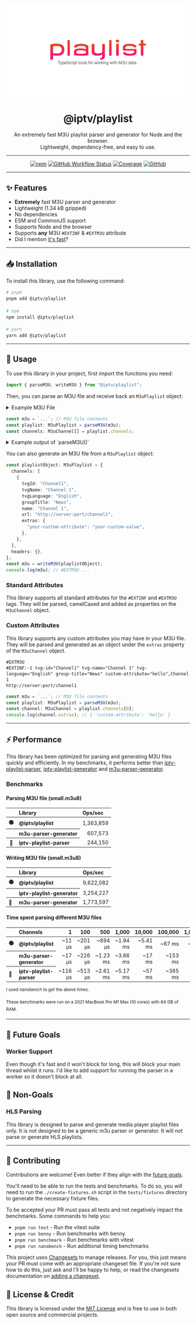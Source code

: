 <div align="center">
  <picture>
    <source media="(prefers-color-scheme: dark)" srcset="./logo-dark.svg">
    <img alt="Playlist. TypeScript tools for working with M3U playlist data." src="./logo.svg">
  </picture>

# @iptv/playlist

An extremely fast M3U playlist parser and generator for Node and the browser. <br>Lightweight, dependency-free, and easy to use.

---

[![npm](https://img.shields.io/npm/v/@iptv/playlist?style=flat-square)](https://www.npmjs.com/package/@iptv/playlist)
[![GitHub Workflow Status](https://img.shields.io/github/actions/workflow/status/ektotv/M3U/ci.yml?branch=main&style=flat-square)](https://github.com/ektotv/M3U/actions/workflows/ci.yml)
[![Coverage](https://img.shields.io/endpoint?url=https://gist.githubusercontent.com/evoactivity/4b433bda8a479155a5a36b1a8341b97c/raw/iptv_M3U_coverage.json&style=flat-square)](https://github.com/ektotv/M3U/tree/main/tests)
[![GitHub](https://img.shields.io/github/license/ektotv/M3U?style=flat-square)](LICENSE.md)

</div>

---

## ✨ Features

- **Extremely** fast M3U parser and generator
- Lightweight (1.34 kB gzipped)
- No dependencies
- ESM and CommonJS support
- Supports Node and the browser
- Supports **any** M3U `#EXTINF` & `#EXTM3U` attribute
- Did I mention [it's fast](#-performance)?

---

## 📥 Installation

To install this library, use the following command:

```bash
# pnpm
pnpm add @iptv/playlist

# npm
npm install @iptv/playlist

# yarn
yarn add @iptv/playlist
```

---

## 🔧 Usage

To use this library in your project, first import the functions you need:

```typescript
import { parseM3U, writeM3U } from "@iptv/playlist";
```

Then, you can parse an M3U file and receive back an `M3uPlaylist` object:

<details>
  <summary>Example M3U File</summary>

Examples will be based on this M3U file, it can be found in the [tests/fixtures](tests/fixtures) directory.

```m3u
#EXTM3U
#EXTINF:-1 tvg-id="Channel1" tvg-name="Channel 1" tvg-language="English" group-title="News",Channel 1
http://server:port/channel1
```

</details>

```typescript
const m3u = `...`; // M3U file contents
const playlist: M3uPlaylist = parseM3U(m3u);
const channels: M3uChannel[] = playlist.channels;
```

<details>
  <summary>Example output of `parseM3U()`</summary>

```typescript
{
  channels: [
    {
      tvgId: 'Channel1',
      tvgName: 'Channel 1',
      tvgLanguage: 'English',
      groupTitle: 'News',
      name: 'Channel 1',
      url: 'http://server:port/channel1',
      extras: {
        'your-custom-attribute': 'your-custom-value'
      }
    },
  ],
  headers: {}
}
```

</details>

You can also generate an M3U file from a `M3uPlaylist` object:

```typescript
const playlistObject: M3uPlaylist = {
  channels: [
    {
      tvgId: "Channel1",
      tvgName: "Channel 1",
      tvgLanguage: "English",
      groupTitle: "News",
      name: "Channel 1",
      url: "http://server:port/channel1",
      extras: {
        "your-custom-attribute": "your-custom-value",
      },
    },
  ],
  headers: {},
};
const m3u = writeM3U(playlistObject);
console.log(m3u); // #EXTM3U ...
```

### Standard Attributes

This library supports all standard attributes for the `#EXTINF` and `#EXTM3U` tags. They will be parsed, camelCased and added as properties on the `M3uChannel` object.

### Custom Attributes

This library supports any custom attributes you may have in your M3U file. They will be parsed and generated as an object under the `extras` property of the `M3uChannel` object.

```m3u
#EXTM3U
#EXTINF:-1 tvg-id="Channel1" tvg-name="Channel 1" tvg-language="English" group-title="News" custom-attribute="hello",Channel 1
http://server:port/channel1
```

```typescript
const m3u = `...`; // M3U file contents
const playlist: M3uPlaylist = parseM3U(m3u);
const channel: M3uChannel = playlist.channels[0];
console.log(channel.extras); // { 'custom-attribute': 'hello' }
```

---

## ⚡ Performance

This library has been optimized for parsing and generating M3U files quickly and efficiently. In my benchmarks, it performs better than [iptv-playlist-parser](https://www.npmjs.com/package/iptv-playlist-parser), [iptv-playlist-generator](https://www.npmjs.com/package/iptv-playlist-generator) and [m3u-parser-generator](https://www.npmjs.com/package//m3u-parser-generator).

### Benchmarks

#### Parsing M3U file (small.m3u8)

<table>
  <thead>
    <tr>
        <th align="left"></th>
        <th align="left">Library</th>
        <th align="left">Ops/sec</th>
      </tr>
  </thead>
  <tbody>
    <tr>
      <th>🟢</th>
      <th align="left">@iptv/playlist</th>
      <td align="right">1,363,859</td>
    </tr>
    <tr>
      <th></th>
      <th align="left">m3u-parser-generator</th>
      <td align="right">607,573</td>
    </tr>
    <tr>
      <th>🔴</th>
      <th align="left">iptv-playlist-parser</th>
      <td align="right">244,150</td>
    </tr>
  </tbody>
</table>

#### Writing M3U file (small.m3u8)

<table>
  <thead>
    <tr>
      <th align="left"></th>
      <th align="left">Library</th>
      <th align="left">Ops/sec</th>
    </tr>
  </thead>
  <tbody>
    <tr>
      <th align="left">🟢</th>
      <th align="left">@iptv/playlist</th>
      <td align="right">9,622,082</td>
    </tr>
     <tr>
      <th align="left"></th>
      <th align="left">iptv-playlist-generator</th>
      <td align="right">3,254,227</td>
    </tr>
    <tr>
      <th align="left">🔴</th>
      <th align="left">m3u-parser-generator</th>
      <td align="right">1,773,597</td>
    </tr>
  </tbody>
</table>

#### Time spent parsing different M3U files

<table>
  <thead>
    <tr>
      <th align="left"></th>
      <th align="left">Channels</th>
      <th align="right">1</th>
      <th align="right">100</th>
      <th align="right">500</th>
      <th align="right">1,000</th>
      <th align="right">10,000</th>
      <th align="right">100,000</th>
      <th align="right">1,000,000</th>
    </tr>
  </thead>
  <tbody>
    <tr>
      <th align="left">🟢</th>
      <th align="left">@iptv/playlist</th>
      <td align="right">~11 μs</td>
      <td align="right">~201 μs</td>
      <td align="right">~894 μs</td>
      <td align="right">~1.94 ms</td>
      <td align="right">~5.41 ms</td>
      <td align="right">~67 ms</td>
      <td align="right">~681 ms</td>
    </tr>
    <tr>
      <th align="left"></th>
      <th align="left">m3u-parser-generator</th>
      <td align="right">~17 μs</td>
      <td align="right">~226 μs</td>
      <td align="right">~1.23 ms</td>
      <td align="right">~3.66 ms</td>
      <td align="right">~17 ms</td>
      <td align="right">~153 ms</td>
      <td align="right">~1.68 s</td>
    </tr>
    <tr>
      <th align="left">🔴</th>
      <th align="left">iptv-playlist-parser</th>
      <td align="right">~116 μs</td>
      <td align="right">~513 μs</td>
      <td align="right">~2.61 ms</td>
      <td align="right">~5.17 ms</td>
      <td align="right">~57 ms</td>
      <td align="right">~385 ms</td>
      <td align="right">~3.94 s</td>
    </tr>
  </tbody>
</table>

<p><sup>I used nanobench to get the above times.</sup></p>

<p><sup>These benchmarks were run on a 2021 MacBook Pro M1 Max (10 cores) with 64 GB of RAM.</sup></p>

---

## 🎯 Future Goals

### Worker Support

Even though it's fast and it won't block for long, this will block your main thread whilst it runs. I'd like to add support for running the parser in a worker so it doesn't block at all.

## 🚫 Non-Goals

### HLS Parsing

This library is designed to parse and generate media player playlist files only. It is not designed to be a generic m3u parser or generator. It will not parse or generate HLS playlists.

---

## 🤝 Contributing

Contributions are welcome! Even better if they align with the [future goals](#-future-goals).

You'll need to be able to run the tests and benchmarks. To do so, you will need to run the `./create-fixtures.sh` script in the `tests/fixtures` directory to generate the necessary fixture files.

To be accepted your PR must pass all tests and not negatively impact the benchmarks. Some commands to help you:

- `pnpm run test` - Run the vitest suite
- `pnpm run benny` - Run benchmarks with benny
- `pnpm run benchmark` - Run benchmarks with vitest
- `pnpm run nanobench` - Run additional timing benchmarks

This project uses [Changesets](https://github.com/changesets/changesets) to manage releases. For you, this just means your PR must come with an appropriate changeset file. If you're not sure how to do this, just ask and I'll be happy to help, or read the changesets documentation on [adding a changeset](https://github.com/changesets/changesets/blob/main/docs/adding-a-changeset.md).

## 📄 License & Credit

This library is licensed under the [MIT License](https://github.com/ektotv/playlist/LICENSE.md) and is free to use in both open source and commercial projects.
